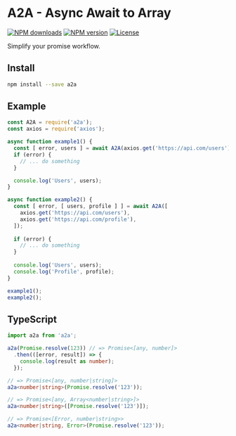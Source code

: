 # A2A - Async Await to Array

<a href="https://www.npmjs.com/package/a2a"><img src="https://img.shields.io/npm/dm/a2a.svg?style=flat-square" alt="NPM downloads"></a>
<a href="https://www.npmjs.com/package/a2a"><img src="https://img.shields.io/npm/v/a2a.svg?style=flat-square" alt="NPM version"></a>
<a href="/LICENSE"><img src="https://img.shields.io/npm/l/a2a.svg?style=flat-square" alt="License"></a>

Simplify your promise workflow.

## Install

```bash
npm install --save a2a
```

## Example

```js
const A2A = require('a2a');
const axios = require('axios');

async function example1() {
  const [ error, users ] = await A2A(axios.get('https://api.com/users'));
  if (error) {
    // ... do something
  }

  console.log('Users', users);
}

async function example2() {
  const [ error, [ users, profile ] ] = await A2A([
    axios.get('https://api.com/users'),
    axios.get('https://api.com/profile'),
  ]);
  
  if (error) {
    // ... do something
  }
  
  console.log('Users', users);
  console.log('Profile', profile);
}

example1();
example2();
```

## TypeScript
```ts
import a2a from 'a2a';

a2a(Promise.resolve(123)) // => Promise<[any, number]>
  .then(([error, result]) => {
    console.log(result as number);
  });

// => Promise<[any, number|string]>
a2a<number|string>(Promise.resolve('123'));

// => Promise<[any, Array<number|string>]>
a2a<number|string>([Promise.resolve('123')]);

// => Promise<[Error, number|string>>
a2a<number|string, Error>(Promise.resolve('123'));
```
